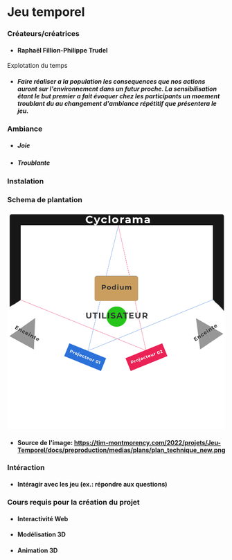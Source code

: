 # Jeu temporel
### Créateurs/créatrices
* #### Raphaël Fillion-Philippe Trudel

Explotation du temps
* ##### Faire réaliser a la population les consequences que nos actions auront sur l'environnement dans un  futur proche. La sensibilisation étant le but premier a fait évoquer chez les participants un moement troublant du au changement d'ambiance répétitif que présentera le jeu.

### Ambiance
* ##### Joie
* ##### Troublante

### Instalation

### Schema de plantation
![image_jeu_temporel](photographie/image_jeu_temporel.png)
* #### Source de l'image: https://tim-montmorency.com/2022/projets/Jeu-Temporel/docs/preproduction/medias/plans/plan_technique_new.png
 
### Intéraction 
* #### Intéragir avec les jeu (ex.: répondre aux questions)

### Cours requis pour la création du projet
* #### Interactivité Web
* #### Modélisation 3D
* #### Animation 3D
